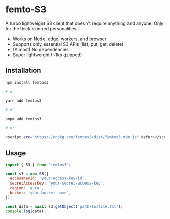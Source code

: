 # femto-S3

A turbo lightweight S3 client that doesn't require anything and anyone. Only for the thick-skinned personalities.

- Works on Node, edge, workers, and browser
- Supports only essential S3 APIs (list, put, get, delete)
- (Almost) No dependencies
- Super lightweight (~1kb gzipped)

## Installation

```bash
npm install femtos3

# or

yarn add femtos3

# or

pnpm add femtos3

# or

<script src="https://unpkg.com/femtos3/dist/femtos3.min.js" defer></script>
```

## Usage

```js
import { S3 } from 'femtos3';

const s3 = new S3({
  accessKeyId: 'your-access-key-id',
  secretAccessKey: 'your-secret-access-key',
  region: 'auto',
  bucket: 'your-bucket-name',
});

const data = await s3.getObject('path/to/file.txt');
console.log(data);
```
